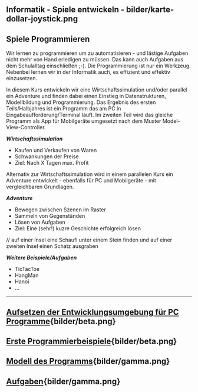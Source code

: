 
Informatik - Spiele entwickeln - bilder/karte-dollar-joystick.png
---
## Spiele Programmieren

Wir lernen zu programmieren um zu automatisieren - und lästige Aufgaben nicht mehr von Hand erledigen zu müssen. Das kann auch Aufgaben aus dem Schulalltag einschließen ;-). Die Programmierung ist nur ein Werkzeug. Nebenbei lernen wir in der Informatik auch, es effizient und effektiv einzusetzen.

In diesem Kurs entwickeln wir eine Wirtschaftssimulation und/oder parallel ein Adventure und finden dabei einen Einstieg in Datenstrukturen, Modellbildung und Programmierung. Das Ergebnis des ersten Teils/Halbjahres ist ein Programm das am PC in Eingabeaufforderung/Terminal läuft. Im zweiten Teil wird das gleiche Programm als App für Mobilgeräte umgesetzt nach dem Muster Model-View-Controller.

***Wirtschaftssimulation***
* Kaufen und Verkaufen von Waren
* Schwankungen der Preise
* Ziel: Nach X Tagen max. Profit

Alternativ zur Wirtschaftssimulation wird in einem parallelen Kurs ein Adventure entwickelt - ebenfalls für PC und Mobilgeräte - mit vergleichbaren Grundlagen.

***Adventure***
* Bewegen zwischen Szenen im Raster
* Sammeln von Gegenständen
* Lösen von Aufgaben
* Ziel: Eine (sehr!) kuzre Geschichte erfolgreich lösen

// auf einer Insel eine Schaufl unter einem Stein finden und auf einer zweiten Insel einen Schatz ausgraben

***Weitere Beispiele/Aufgaben***
* TicTacToe
* HangMan
* Hanoi
* ...

---
## [Aufsetzen der Entwicklungsumgebung  für PC Programme](setup-groovy.md){bilder/beta.png}
## [Erste Programmierbeispiele](prog-intro.md){bilder/beta.png}
## [Modell des Programms](modell-ws.md){bilder/gamma.png}
## [Aufgaben](aufgaben.md){bilder/gamma.png}
